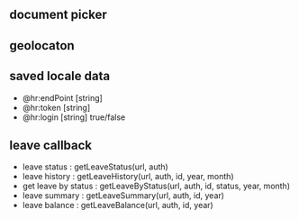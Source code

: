 ## document picker
## geolocaton


## saved locale data
- @hr:endPoint [string]
- @hr:token [string]
- @hr:login [string] true/false

## leave callback
- leave status : getLeaveStatus(url, auth)
- leave history : getLeaveHistory(url, auth, id, year, month)
- get leave by status : getLeaveByStatus(url, auth, id, status, year, month)
- leave summary : getLeaveSummary(url, auth, id, year)
- leave balance : getLeaveBalance(url, auth, id, year)
